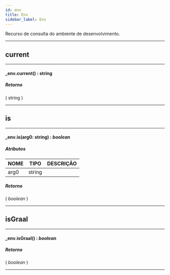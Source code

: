```yaml
---
id: env
title: Env
sidebar_label: Env
---
```


Recurso de consulta do ambiente de desenvolvimento.

---

## current

---

#### _env.current() : string
##### Retorno

( string )


---

## is

---

#### _env.is(arg0: string) : _boolean_
##### Atributos

| NOME | TIPO | DESCRIÇÃO |
|---|---|---|
| arg0 | string |   |

##### Retorno

( _boolean_ )


---

## isGraal

---

#### _env.isGraal() : _boolean_
##### Retorno

( _boolean_ )


---

